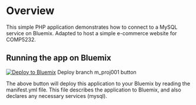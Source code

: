 # Overview

This simple PHP application demonstrates how to connect to a MySQL service on Bluemix. Adapted to host a simple e-commerce website for COMP5232.

## Running the app on Bluemix

[![Deploy to Bluemix](https://bluemix.net/deploy/button.png)](https://bluemix.net/deploy?repository=https://github.com/comp5232outsource/php-mysql&branch=m_proj001)
Deploy branch m_proj001 button

The above button will deploy this application to your Bluemix by reading the manifest.yml file. This file describes the application to Bluemix, and also declares any necessary services (mysql).
